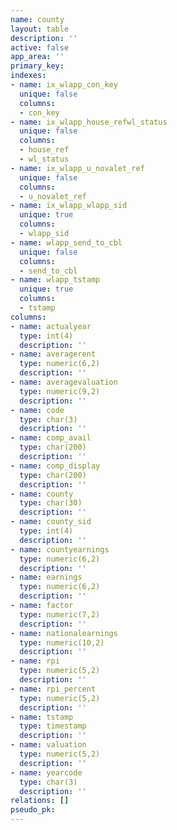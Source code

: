 ```yaml
---
name: county
layout: table
description: ''
active: false
app_area: ''
primary_key: 
indexes:
- name: ix_wlapp_con_key
  unique: false
  columns:
  - con_key
- name: ix_wlapp_house_refwl_status
  unique: false
  columns:
  - house_ref
  - wl_status
- name: ix_wlapp_u_novalet_ref
  unique: false
  columns:
  - u_novalet_ref
- name: ix_wlapp_wlapp_sid
  unique: true
  columns:
  - wlapp_sid
- name: wlapp_send_to_cbl
  unique: false
  columns:
  - send_to_cbl
- name: wlapp_tstamp
  unique: true
  columns:
  - tstamp
columns:
- name: actualyear
  type: int(4)
  description: ''
- name: averagerent
  type: numeric(6,2)
  description: ''
- name: averagevaluation
  type: numeric(9,2)
  description: ''
- name: code
  type: char(3)
  description: ''
- name: comp_avail
  type: char(200)
  description: ''
- name: comp_display
  type: char(200)
  description: ''
- name: county
  type: char(30)
  description: ''
- name: county_sid
  type: int(4)
  description: ''
- name: countyearnings
  type: numeric(6,2)
  description: ''
- name: earnings
  type: numeric(6,2)
  description: ''
- name: factor
  type: numeric(7,2)
  description: ''
- name: nationalearnings
  type: numeric(10,2)
  description: ''
- name: rpi
  type: numeric(5,2)
  description: ''
- name: rpi_percent
  type: numeric(5,2)
  description: ''
- name: tstamp
  type: timestamp
  description: ''
- name: valuation
  type: numeric(5,2)
  description: ''
- name: yearcode
  type: char(3)
  description: ''
relations: []
pseudo_pk: 
---
```


